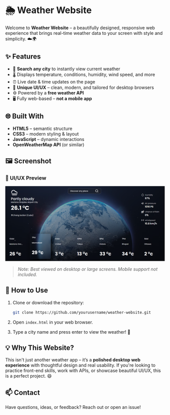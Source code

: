 # 🌦️ Weather Website

Welcome to **Weather Website** – a beautifully designed, responsive web experience that brings real-time weather data to your screen with style and simplicity. ☁️🌍

## ✨ Features

- 🔎 **Search any city** to instantly view current weather
- 🌡️ Displays temperature, conditions, humidity, wind speed, and more
- ⏰ Live date & time updates on the page
- 🎨 **Unique UI/UX** – clean, modern, and tailored for desktop browsers
- ⚙️ Powered by a **free weather API**
- 🖥️ Fully web-based – **not a mobile app**

## 🌐 Built With

- **HTML5** – semantic structure
- **CSS3** – modern styling & layout
- **JavaScript** – dynamic interactions
- **OpenWeatherMap API** (or similar)

## 🖼️ Screenshot

### 🎨 UI/UX Preview  
![Weather App UI/UX](Weather%20app%20ui%20ux.png)

> _Note: Best viewed on desktop or large screens. Mobile support not included._

## 🚀 How to Use

1. Clone or download the repository:
   ```bash
   git clone https://github.com/yourusername/weather-website.git
   ```

2. Open `index.html` in your web browser.

3. Type a city name and press enter to view the weather! 🌆

## 💡 Why This Website?

This isn't just another weather app – it’s a **polished desktop web experience** with thoughtful design and real usability. If you're looking to practice front-end skills, work with APIs, or showcase beautiful UI/UX, this is a perfect project. 😄

## 📫 Contact

Have questions, ideas, or feedback? Reach out or open an issue!

